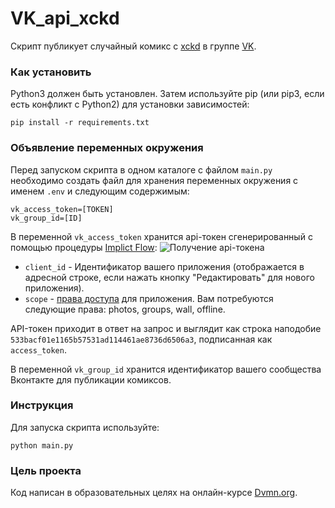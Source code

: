# VK_api_xckd
Скрипт публикует случайный комикс с [xckd](https://xkcd.com/) в группе [VK](https://vk.com/public210037951).

### Как установить

Python3 должен быть установлен. Затем используйте pip (или pip3, если есть конфликт с Python2) для установки зависимостей:
```
pip install -r requirements.txt
```

### Объявление переменных окружения

Перед запуском скрипта в одном каталоге с файлом `main.py` необходимо создать файл для хранения переменных окружения 
с именем `.env` и следующим содержимым:
```
vk_access_token=[TOKEN]
vk_group_id=[ID]
```
В переменной `vk_access_token` хранится api-токен сгенерированный с помощью процедуры [Implict Flow](https://vk.com/dev/implicit_flow_user):
![Получение api-токена](https://sun9-70.userapi.com/impg/3_t3fjOxKeRWK010QvA79uBgGRPwsRJFJKhpXQ/1OA_DGjtLsg.jpg?size=971x31&quality=95&sign=fb923bae81aa498f0fd3c55df01826cc&type=album)
- `client_id` - Идентификатор вашего приложения (отображается в адресной строке, если нажать кнопку "Редактировать" для нового приложения).
- `scope` - [права доступа](https://vk.com/dev/permissions) для приложения. Вам потребуются следующие права:
photos, groups, wall, offline.
  
API-токен приходит в ответ на запрос и выглядит как строка наподобие `533bacf01e1165b57531ad114461ae8736d6506a3`, подписанная как `access_token`.

В переменной `vk_group_id` хранится идентификатор вашего сообщества Вконтакте для публикации комиксов.


### Инструкция

Для запуска скрипта используйте:
```
python main.py
```

### Цель проекта

Код написан в образовательных целях на онлайн-курсе [Dvmn.org](https://dvmn.org/).

